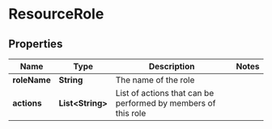 
# ResourceRole

## Properties
Name | Type | Description | Notes
------------ | ------------- | ------------- | -------------
**roleName** | **String** | The name of the role | 
**actions** | **List&lt;String&gt;** | List of actions that can be performed by members of this role | 



